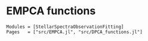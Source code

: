 # EMPCA functions
```@autodocs
Modules = [StellarSpectraObservationFitting]
Pages   = ["src/EMPCA.jl", "src/DPCA_functions.jl"]
```